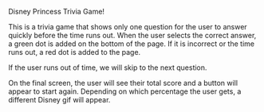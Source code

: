 Disney Princess Trivia Game!

This is a trivia game that shows only one question for the user to answer quickly before the time runs out.
When the user selects the correct answer, a green dot is added on the bottom of the page. If it is incorrect or the time runs out, a red dot is added to the page.

If the user runs out of time, we will skip to the next question.

On the final screen, the user will see their total score and a button will appear to start again. Depending on which percentage the user gets, a different Disney gif will appear.
